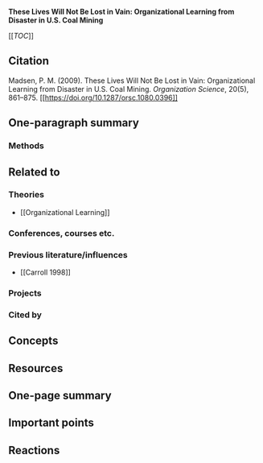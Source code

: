 **These Lives Will Not Be Lost in Vain: Organizational Learning from Disaster in U.S. Coal Mining**

[[_TOC_]]

## Citation

Madsen, P. M. (2009). These Lives Will Not Be Lost in Vain: Organizational Learning from Disaster in U.S. Coal Mining. *Organization Science*, 20(5), 861–875. [[https://doi.org/10.1287/orsc.1080.0396]]

## One-paragraph summary

### Methods

## Related to

### Theories
* [[Organizational Learning]]

### Conferences, courses etc.

### Previous literature/influences
* [[Carroll 1998]]

### Projects

### Cited by

## Concepts

## Resources

## One-page summary

## Important points

## Reactions